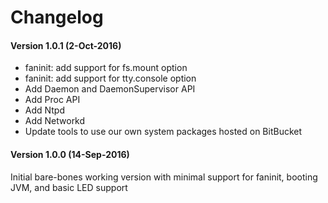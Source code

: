 # **Changelog**

#### **Version 1.0.1 (2-Oct-2016)**
- faninit: add support for fs.mount option
- faninit: add support for tty.console option
- Add Daemon and DaemonSupervisor API
- Add Proc API
- Add Ntpd
- Add Networkd
- Update tools to use our own system packages hosted on BitBucket

#### **Version 1.0.0 (14-Sep-2016)**
Initial bare-bones working version with minimal support
for faninit, booting JVM, and basic LED support